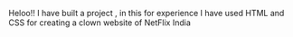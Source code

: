 Heloo!! I have built a project , in this for experience I have used HTML and CSS for creating a clown website of NetFlix India

